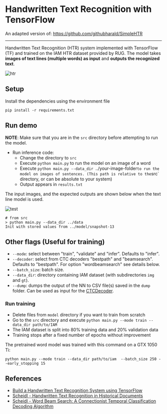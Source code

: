# Handwritten Text Recognition with TensorFlow

An adapted version of: https://github.com/githubharald/SimpleHTR

---

Handwritten Text Recognition (HTR) system implemented with TensorFlow (TF) and trained on the IAM HTR dataset provided by RUG.
The model takes **images of text lines (multiple words) as input** and **outputs the recognized text**.

![htr](./doc/htr.png)


## Setup

Install the dependencies using the environment file

    pip install -r requirements.txt

## Run demo

**NOTE**: Make sure that you are in the `src` directory before attempting to run the model.

* Run inference code:
  * Change the directory to `src`
  * Execute `python main.py` to run the model on an image of a word
  * Execute `python main.py --data_dir `../your-image-folder` to run the model on images of sentences. (This path is relative to the `src` directory, or can be absolute to your system)
  * Output appears in `results.txt`

The input images, and the expected outputs are shown below when the text line model is used.

![test](./data/line.png)

```
# from src
> python main.py --data_dir ../data
Init with stored values from ../model/snapshot-13
```

## Other flags (Useful for training)
* `--mode`: select between "train", "validate" and "infer". Defaults to "infer".
* `--decoder`: select from CTC decoders "bestpath" and "beamsearch". Defaults to "bestpath". For option "wordbeamsearch" see details below.
* `--batch_size`: batch size.
* `--data_dir`: directory containing IAM dataset (with subdirectories `img` and `gt`).
* `--dump`: dumps the output of the NN to CSV file(s) saved in the `dump` folder. Can be used as input for the [CTCDecoder](https://github.com/githubharald/CTCDecoder).



### Run training

* Delete files from `model` directory if you want to train from scratch
* Go to the `src` directory and execute `python main.py --mode train --data_dir path/to/IAM`
* The IAM dataset is split into 80% training data and 20% validation data  
* Training stops after a fixed number of epochs without improvement

The pretrained word model was trained with this command on a GTX 1050 Ti:
```
python main.py --mode train --data_dir path/to/iam  --batch_size 250 --early_stopping 15
```


## References
* [Build a Handwritten Text Recognition System using TensorFlow](https://towardsdatascience.com/2326a3487cd5)
* [Scheidl - Handwritten Text Recognition in Historical Documents](https://repositum.tuwien.ac.at/obvutwhs/download/pdf/2874742)
* [Scheidl - Word Beam Search: A Connectionist Temporal Classification Decoding Algorithm](https://repositum.tuwien.ac.at/obvutwoa/download/pdf/2774578)

